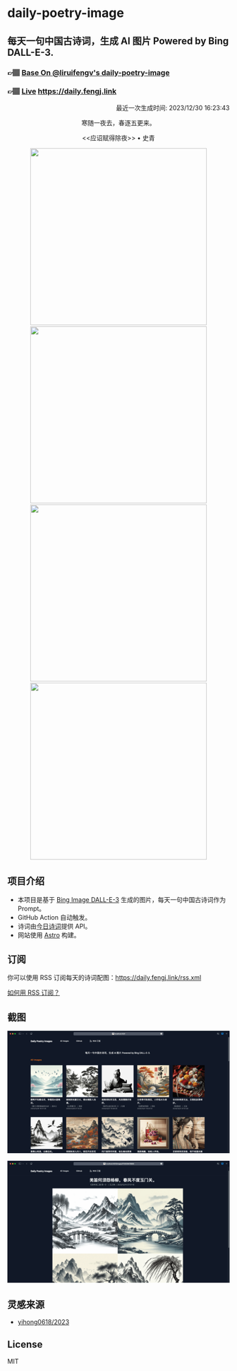 
# daily-poetry-image

## 每天一句中国古诗词，生成 AI 图片 Powered by Bing DALL-E-3.

### 👉🏽 [Base On @liruifengv's daily-poetry-image](https://github.com/liruifengv/daily-poetry-image)

### 👉🏽 [Live](https://daily.fengj.link) https://daily.fengj.link

<p align="right">
  最近一次生成时间: 2023/12/30 16:23:43
</p>
<p align="center">
寒随一夜去，春逐五更来。
</p>
<p align="center">
<<应诏赋得除夜>> • 史青
</p>
<p align="center">
<img src="https://tse3.mm.bing.net/th/id/OIG.g1ksVi9DjL8b1wa3Wih1" height="400" width="400" />
<img src="https://tse1.mm.bing.net/th/id/OIG.pbhdojNBcjg7Z5slPY99" height="400" width="400" />
<img src="https://tse3.mm.bing.net/th/id/OIG.CMIKhM8SVHWW54ti4lUp" height="400" width="400" />
<img src="https://tse3.mm.bing.net/th/id/OIG.Bne7nNvojDMaMRO0Xv3I" height="400" width="400" />
</p>

## 项目介绍

-   本项目是基于 [Bing Image DALL-E-3](https://www.bing.com/images/create) 生成的图片，每天一句中国古诗词作为 Prompt。
-   GitHub Action 自动触发。
-   诗词由[今日诗词](https://www.jinrishici.com/)提供 API。
-   网站使用 [Astro](https://astro.build) 构建。

## 订阅

你可以使用 RSS 订阅每天的诗词配图：https://daily.fengj.link/rss.xml

[如何用 RSS 订阅？](https://zhuanlan.zhihu.com/p/55026716)

## 截图

![图片列表](./screenshots/Snipaste_2023-12-28_21-00-26.png)

![图片详情](./screenshots/Snipaste_2023-12-28_21-00-53.png)

## 灵感来源

-   [yihong0618/2023](https://github.com/yihong0618/2023)

## License

MIT
